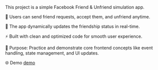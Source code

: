 This project is a simple Facebook Friend & Unfriend simulation app.

👥 Users can send friend requests, accept them, and unfriend anytime.

🔄 The app dynamically updates the friendship status in real-time.

⚡ Built with clean and optimized code for smooth user experience.

🎯 Purpose: Practice and demonstrate core frontend concepts like event handling, state management, and UI updates.


🌐 Demo [ demo](https://fb-friend.netlify.app/)
